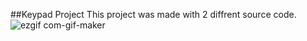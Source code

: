 ##Keypad Project
This project was made with 2 diffrent source code.
![ezgif com-gif-maker](https://user-images.githubusercontent.com/93649037/169780348-6472ac56-3200-4115-a4f6-be5c98a721ef.gif)
